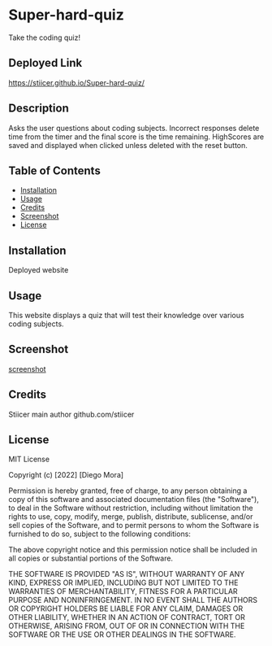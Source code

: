 # Super-hard-quiz
Take the coding quiz!
## Deployed Link

https://stiicer.github.io/Super-hard-quiz/
 
## Description

Asks the user questions about coding subjects. Incorrect responses delete time from the timer and the final score is the time remaining. HighScores are saved and displayed when clicked unless deleted with the reset button. 

## Table of Contents

- [Installation](#installation)
- [Usage](#usage)
- [Credits](#credits)
- [Screenshot](#screenshot)
- [License](#license)

## Installation

Deployed website 

## Usage

This website displays a quiz that will test their knowledge over various coding subjects.

## Screenshot

[screenshot](./assets/screenshotquiz.jpg "Screenshot of website")


## Credits

Stiicer main author
github.com/stiicer

## License

MIT License

Copyright (c) [2022] [Diego Mora]

Permission is hereby granted, free of charge, to any person obtaining a copy
of this software and associated documentation files (the "Software"), to deal
in the Software without restriction, including without limitation the rights
to use, copy, modify, merge, publish, distribute, sublicense, and/or sell
copies of the Software, and to permit persons to whom the Software is
furnished to do so, subject to the following conditions:

The above copyright notice and this permission notice shall be included in all
copies or substantial portions of the Software.

THE SOFTWARE IS PROVIDED "AS IS", WITHOUT WARRANTY OF ANY KIND, EXPRESS OR
IMPLIED, INCLUDING BUT NOT LIMITED TO THE WARRANTIES OF MERCHANTABILITY,
FITNESS FOR A PARTICULAR PURPOSE AND NONINFRINGEMENT. IN NO EVENT SHALL THE
AUTHORS OR COPYRIGHT HOLDERS BE LIABLE FOR ANY CLAIM, DAMAGES OR OTHER
LIABILITY, WHETHER IN AN ACTION OF CONTRACT, TORT OR OTHERWISE, ARISING FROM,
OUT OF OR IN CONNECTION WITH THE SOFTWARE OR THE USE OR OTHER DEALINGS IN THE
SOFTWARE.